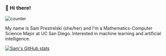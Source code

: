 ### 👋 Hi there!
![counter](https://enb44bntqdlerfp.m.pipedream.net) 

My name is Sam Prestrelski (she/her) and I'm a Mathematics-Computer Science Major at UC San Diego. Interested in machine learning and artificial intelligence.

[![Sam's GitHub stats](https://github-readme-stats.vercel.app/api?username=sprestrelski&count_private=true&theme=tokyonight&show_icons=true)](https://github.com/sprestrelski/github-readme-stats)
